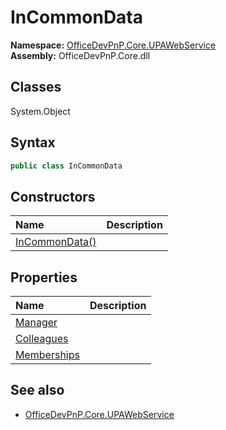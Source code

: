 # InCommonData
  

**Namespace:** [OfficeDevPnP.Core.UPAWebService](OfficeDevPnP.Core.UPAWebService.md)  
**Assembly:** OfficeDevPnP.Core.dll  
## Classes
System.Object  
## Syntax
```C#
public class InCommonData
```
## Constructors
|**Name**|**Description**|
|:-----|:-----|
| [InCommonData()](InCommonDataconstructor1details.md) | 
## Properties
|**Name**|**Description**|
|:-----|:-----|
| [Manager](InCommonData.Manager.md) | 
| [Colleagues](InCommonData.Colleagues.md) | 
| [Memberships](InCommonData.Memberships.md) | 
## See also
- [OfficeDevPnP.Core.UPAWebService](OfficeDevPnP.Core.UPAWebService.md)
